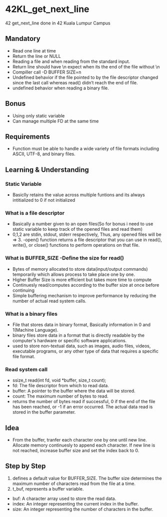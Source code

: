 # 42KL_get_next_line

42 get_next_line done in 42 Kuala Lumpur Campus

## Mandatory

- Read one line at time
- Return the line or NULL
- Reading a file and when reading from the standard input.
- Return line should have \n expect when its the end of the file without \n
- Compiller call -D BUFFER SIZE=n
- Undefined behavior if the file pointed to by the file descriptor changed since the last call whereas read() didn’t reach the end of file.
- undefined behavior when reading a binary file.

## Bonus

- Using only static variable
- Can manage multiple FD at the same time

## Requirements

- Function must be able to handle a wide variety of file formats including ASCII, UTF-8, and binary files.

## Learning & Understanding

### Static Variable
- Basiclly retains the value across multiple funtions and its always intitialized to 0 if not initialized

### What is a file descriptor
- Basically a number given to an open files(So for bonus i need to use static variable to keep track of the opened files and read them)
- 0,1,2 are stdin, stdout, stderr respectively, Thus, any opened files will be => 3.
-open() function returns a file descriptor that you can use in read(), write(), or close() functions to perform operations on that file.

### What is BUFFER_SIZE -Define the size for read()
- Bytes of memory allocated to store data(input/output commands) temporarily which allows process to take place one by one.
- Higher Buffer Size is more efficient but takes more time to compute
- Continuesly read/computes according to the buffer size at once before continuing
- Simple buffering mechanism to improve performance by reducing the number of actual read system calls.

### What is a binary files
- File that stores data in binary format, Basically information in 0 and 1(Machine Language).
- binary files store data in a format that is directly readable by the computer's hardware or specific software applications.
- used to store non-textual data, such as images, audio files, videos, executable programs, or any other type of data that requires a specific file format.

### Read system call
- ssize_t read(int fd, void *buffer, size_t count);
- fd: The file descriptor from which to read data.
- buffer: A pointer to the buffer where the data will be stored.
- count: The maximum number of bytes to read.
- returns the number of bytes read if successful, 0 if the end of the file has been reached, or -1 if an error occurred. The actual data read is stored in the buffer parameter.

## Idea
- From the buffer, tranfer each character one by one until new line. Allocate memory continuesly to append each character. If new line is not reached, increase buffer size and set the index back to 0.

## Step by Step
1. defines a default value for BUFFER_SIZE. The buffer size determines the maximum number of characters read from the file at a time.
2. t_buf, represents a buffer variable.
- buf: A character array used to store the read data.
- index: An integer representing the current index in the buffer.
- size: An integer representing the number of characters in the buffer.

